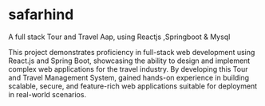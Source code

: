 # safarhind
A full stack Tour and Travel Aap, using Reactjs ,Springboot & Mysql



This project demonstrates proficiency in full-stack web development using React.js and Spring Boot, showcasing the ability to design and implement complex web applications for the travel industry. By developing this Tour and Travel Management System, gained hands-on experience in building scalable, secure, and feature-rich web applications suitable for deployment in real-world scenarios.
